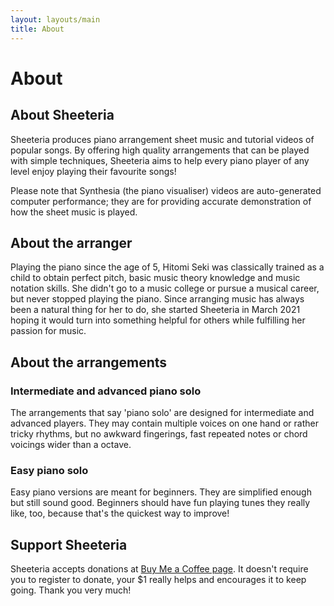 ```yaml
---
layout: layouts/main
title: About
---
```


# About

## About Sheeteria

Sheeteria produces piano arrangement sheet music and tutorial videos of popular songs. By offering high quality arrangements that can be played with simple techniques, Sheeteria aims to help every piano player of any level enjoy playing their favourite songs!

Please note that Synthesia (the piano visualiser) videos are auto-generated computer performance; they are for providing accurate demonstration of how the sheet music is played.

## About the arranger

Playing the piano since the age of 5, Hitomi Seki was classically trained as a child to obtain perfect pitch, basic music theory knowledge and music notation skills. She didn't go to a music college or pursue a musical career, but never stopped playing the piano. Since arranging music has always been a natural thing for her to do, she started Sheeteria in March 2021 hoping it would turn into something helpful for others while fulfilling her passion for music.

## About the arrangements

### Intermediate and advanced piano solo

The arrangements that say 'piano solo' are designed for intermediate and advanced players. They may contain multiple voices on one hand or rather tricky rhythms, but no awkward fingerings, fast repeated notes or chord voicings wider than a octave.

### Easy piano solo

Easy piano versions are meant for beginners. They are simplified enough but still sound good. Beginners should have fun playing tunes they really like, too, because that's the quickest way to improve!

## Support Sheeteria

Sheeteria accepts donations at <a href="https://www.buymeacoffee.com/sheeteria" target="_blank" rel="noreferrer" data-label="buymeacoffee-about">Buy Me a Coffee page</a>. It doesn't require you to register to donate, your $1 really helps and encourages it to keep going. Thank you very much!
